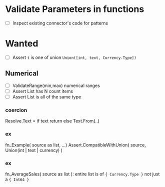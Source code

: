 # Validate Parameters in functions

- [ ] Inspect existing connector's code for patterns

# Wanted

- [ ] Assert `t` is one of union `Union([int, text, Currency.Type])`

## Numerical

- [ ] ValidateRange(min,max) numerical ranges
- [ ] Assert List has N count items
- [ ] Assert List is all of the same type

### coercion


Resolve.Text =
    if text return
    else Text.From(..)

### ex

fn_Example( source as list, ...)
    Assert.CompatibleWithUnion( source, Union(int | text | currency) )


### ex

fn_AverageSales( source as list ):
    entire list is of `{ Currency.Type }` 
    not just a `{ Int64 }`
